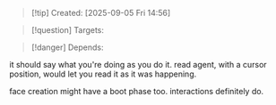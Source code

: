 
>[!tip] Created: [2025-09-05 Fri 14:56]

>[!question] Targets: 

>[!danger] Depends: 

it should say what you're doing as you do it.
read agent, with a cursor position, would let you read it as it was happening.

face creation might have a boot phase too.
interactions definitely do.